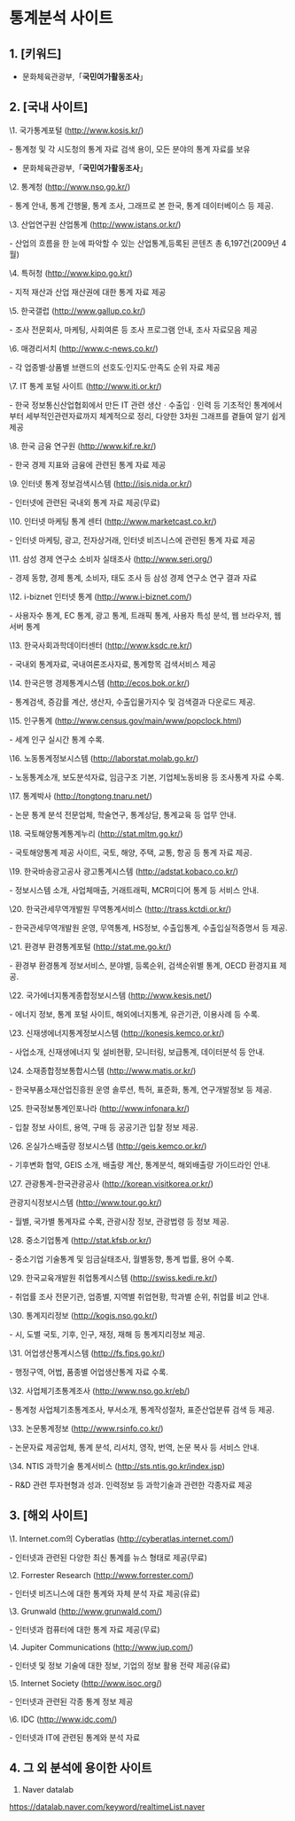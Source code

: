 # 통계분석 사이트

## 1. [키워드]



- 문화체육관광부,「**국민여가활동조사**」



## 2. [국내 사이트]

\1. 국가통계포털 (<http://www.kosis.kr/>)  

\- 통계청 및 각 시도청의 통계 자료 검색 용이, 모든 분야의 통계 자료를 보유

- 문화체육관광부,「**국민여가활동조사**」 
  

\2. 통계청 (<http://www.nso.go.kr/>)  

\- 통계 안내, 통계 간행물, 통계 조사, 그래프로 본 한국, 통계 데이터베이스 등 제공.

   

\3. 산업연구원 산업통계 (<http://www.istans.or.kr/>)  

\- 산업의 흐름을 한 눈에 파악할 수 있는 산업통계,등록된 콘텐츠 총 6,197건(2009년 4월)

   

\4. 특허청 (<http://www.kipo.go.kr/>)  

\- 지적 재산과 산업 재산권에 대한 통계 자료 제공 

   

\5. 한국갤럽 (<http://www.gallup.co.kr/>)  

\- 조사 전문회사, 마케팅, 사회여론 등 조사 프로그램 안내, 조사 자료모음 제공

   

\6. 매경리서치 (<http://www.c-news.co.kr/>)  

\- 각 업종별·상품별 브랜드의 선호도·인지도·만족도 순위 자료 제공

   

\7. IT 통계 포털 사이트 (<http://www.iti.or.kr/>)  

\- 한국 정보통신산업협회에서 만든 IT 관련 생산ㆍ수출입ㆍ인력 등 기초적인 통계에서 부터 세부적인관련자료까지 체계적으로 정리, 다양한 3차원 그래프를 곁들여 알기 쉽게 제공

   

\8. 한국 금융 연구원 (<http://www.kif.re.kr/>)  

\- 한국 경제 지표와 금융에 관련된 통계 자료 제공 

   

\9. 인터넷 통계 정보검색시스템 (<http://isis.nida.or.kr/>)  

\- 인터넷에 관련된 국내외 통계 자료 제공(무료) 

   

\10. 인터넷 마케팅 통계 센터 (<http://www.marketcast.co.kr/>)  

\- 인터넷 마케팅, 광고, 전자상거래, 인터넷 비즈니스에 관련된 통계 자료 제공

   

\11. 삼성 경제 연구소 소비자 실태조사 (<http://www.seri.org/>)  

\- 경제 동향, 경제 통계, 소비자, 태도 조사 등 삼성 경제 연구소 연구 결과 자료

   

\12. i-biznet 인터넷 통계 (<http://www.i-biznet.com/>) 

\- 사용자수 통계, EC 통계, 광고 통계, 트래픽 통계, 사용자 특성 분석, 웹 브라우저, 웹 서버 통계

   

\13. 한국사회과학데이터센터 (<http://www.ksdc.re.kr/>)  

\- 국내외 통계자료, 국내여론조사자료, 통계항목 검색서비스 제공

   

\14. 한국은행 경제통계시스템 (<http://ecos.bok.or.kr/>)  

\- 통계검색, 증감률 계산, 생산자, 수출입물가지수 및 검색결과 다운로드 제공.

   

\15. 인구통계 (<http://www.census.gov/main/www/popclock.html>)  

\- 세계 인구 실시간 통계 수록. 

   

\16. 노동통계정보시스템 (<http://laborstat.molab.go.kr/>)  

\- 노동통계소개, 보도분석자료, 임금구조 기본, 기업체노동비용 등 조사통계 자료 수록.

   

\17. 통계박사 (<http://tongtong.tnaru.net/>)  

\- 논문 통계 분석 전문업체, 학술연구, 통계상담, 통계교육 등 업무 안내.

   

\18. 국토해양통계통계누리 (<http://stat.mltm.go.kr/>)  

\- 국토해양통계 제공 사이트, 국토, 해양, 주택, 교통, 항공 등 통계 자료 제공.

   

\19. 한국바송광고공사 광고통계시스템 (<http://adstat.kobaco.co.kr/>)

\- 정보시스템 소개, 사업체매출, 거래트래픽, MCR미디어 통계 등 서비스 안내.

   

\20. 한국관세무역개발원 무역통계서비스 (<http://trass.kctdi.or.kr/>)  

\- 한국관세무역개발원 운영, 무역통계, HS정보, 수출입통계, 수출입실적증명서 등 제공.

   

\21. 환경부 환경통계포털 (<http://stat.me.go.kr/>)  

\- 환경부 환경통계 정보서비스, 분야별, 등록순위, 검색순위별 통계, OECD 환경지표 제공.

   

\22. 국가에너지통계종합정보시스템 (<http://www.kesis.net/>)  

\- 에너지 정보, 통계 포털 사이트, 해외에너지통계, 유관기관, 이용사례 등 수록.

   

\23. 신재생에너지통계정보시스템 (<http://konesis.kemco.or.kr/>)  

\- 사업소개, 신재생에너지 및 설비현황, 모니터링, 보급통계, 데이터분석 등 안내.

   

\24. 소재종합정보통합시스템 (<http://www.matis.or.kr/>)  

\- 한국부품소재산업진흥원 운영 솔루션, 특허, 표준화, 통계, 연구개발정보 등 제공.

   

\25. 한국정보통계인포나라 (<http://www.infonara.kr/>)  

\- 입찰 정보 사이트, 용역, 구매 등 공공기관 입찰 정보 제공. 

   

\26. 온실가스배출량 정보시스템 (<http://geis.kemco.or.kr/>)  

\- 기후변화 협약, GEIS 소개, 배출량 계산, 통계분석, 해외배출량 가이드라인 안내.

   

\27. 관광통계-한국관광공사 (<http://korean.visitkorea.or.kr/>)  

관광지식정보시스템 (<http://www.tour.go.kr/>)  

\- 월별, 국가별 통계자료 수록, 관광시장 정보, 관광법령 등 정보 제공.

   

\28. 중소기업통계 (<http://stat.kfsb.or.kr/>)  

\- 중소기업 기술통계 및 임금실태조사, 월별동향, 통계 법률, 용어 수록.

   

\29. 한국교육개발원 취업통계시스템 (<http://swiss.kedi.re.kr/>)  

\- 취업률 조사 전문기관, 업종별, 지역별 취업현황, 학과별 순위, 취업률 비교 안내.

   

\30. 통계지리정보 (<http://kogis.nso.go.kr/>)  

\- 시, 도별 국토, 기후, 인구, 재정, 재해 등 통계지리정보 제공. 

   

\31. 어업생산통계시스템 (<http://fs.fips.go.kr/>)  

\- 행정구역, 어법, 품종별 어업생산통계 자료 수록. 

   

\32. 사업체기초통계조사 (<http://www.nso.go.kr/eb/>)  

\- 통계청 사업체기초통계조사, 부서소개, 통계작성절차, 표준산업분류 검색 등 제공.

   

\33. 논문통계정보 (<http://www.rsinfo.co.kr/>)  

\- 논문자료 제공업체, 통계 분석, 리서치, 영작, 번역, 논문 복사 등 서비스 안내.

   

\34. NTIS 과학기술 통계서비스 (<http://sts.ntis.go.kr/index.jsp>)  

\- R&D 관련 투자현형과 성과. 인력정보 등 과학기술과 관련한 각종자료 제공

  

   

 

## 3. [해외 사이트] 

\1. Internet.com의 Cyberatlas (<http://cyberatlas.internet.com/>)  

\- 인터넷과 관련된 다양한 최신 통계를 뉴스 형태로 제공(무료) 

   

\2. Forrester Research (<http://www.forrester.com/>)  

\- 인터넷 비즈니스에 대한 통계와 자체 분석 자료 제공(유료) 

   

\3. Grunwald (<http://www.grunwald.com/>)  

\- 인터넷과 컴퓨터에 대한 통계 자료 제공(무료) 

   

\4. Jupiter Communications (<http://www.jup.com/>)  

\- 인터넷 및 정보 기술에 대한 정보, 기업의 정보 활용 전략 제공(유료)

   

\5. Internet Society (<http://www.isoc.org/>)  

\- 인터넷과 관련된 각종 통계 정보 제공 

   

\6. IDC (<http://www.idc.com/>)  

\- 인터넷과 IT에 관련된 통계와 분석 자료 

   

## 4. 그 외 분석에 용이한 사이트

1. Naver datalab

https://datalab.naver.com/keyword/realtimeList.naver